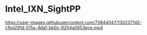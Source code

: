 # Intel_IXN_SightPP



https://user-images.githubusercontent.com/73844047/130237145-c1bd291d-515a-4da1-bb0c-9204a0653ece.mp4

